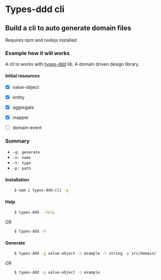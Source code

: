 # Types-ddd cli

## Build a cli to auto generate domain files

Requires npm and nodejs installed

### Example how it will works

A cli to works with [types-ddd](https://www.npmjs.com/package/types-ddd) lib. A domain driven design library.

#### Initial resources

- [x] value-object
- [x] entity
- [x] aggregate
- [x] mapper
- [ ] domain-event


### Summary

- ``` -g: generate ```
- ``` -n: name ```
- ``` -t: type ```
- ``` -p: path ```

#### Installation 

```sh
	$ npm i types-ddd-cli -g
```

#### Help

```sh
	$ types-ddd --help
```

OR

```sh
	$ types-ddd -h
```

#### Generate

```sh
	$ types-ddd -g value-object -n example -t string -p src/domain/
```

OR 

```sh
	$ types-ddd -g value-object -n example
```
